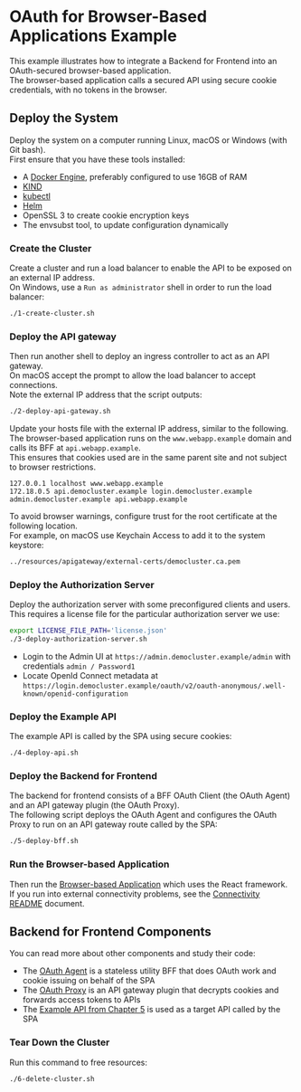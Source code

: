 # OAuth for Browser-Based Applications Example

This example illustrates how to integrate a Backend for Frontend into an OAuth-secured browser-based application.\
The browser-based application calls a secured API using secure cookie credentials, with no tokens in the browser.

## Deploy the System

Deploy the system on a computer running Linux, macOS or Windows (with Git bash).\
First ensure that you have these tools installed:

- A [Docker Engine](https://docs.docker.com/engine/install), preferably configured to use 16GB of RAM
- [KIND](https://kind.sigs.k8s.io/docs/user/quick-start/#installation)
- [kubectl](https://kubernetes.io/docs/tasks/tools)
- [Helm](https://helm.sh/docs/intro/install)
- OpenSSL 3 to create cookie encryption keys
- The envsubst tool, to update configuration dynamically

### Create the Cluster

Create a cluster and run a load balancer to enable the API to be exposed on an external IP address.\
On Windows, use a `Run as administrator` shell in order to run the load balancer:

```bash
./1-create-cluster.sh
```

### Deploy the API gateway

Then run another shell to deploy an ingress controller to act as an API gateway.\
On macOS accept the prompt to allow the load balancer to accept connections.\
Note the external IP address that the script outputs:

```bash
./2-deploy-api-gateway.sh
```

Update your hosts file with the external IP address, similar to the following.\
The browser-based application runs on the `www.webapp.example` domain and calls its BFF at `api.webapp.example`.\
This ensures that cookies used are in the same parent site and not subject to browser restrictions.

```text
127.0.0.1 localhost www.webapp.example
172.18.0.5 api.democluster.example login.democluster.example admin.democluster.example api.webapp.example
```

To avoid browser warnings, configure trust for the root certificate at the following location.\
For example, on macOS use Keychain Access to add it to the system keystore:

```bash
../resources/apigateway/external-certs/democluster.ca.pem
```

### Deploy the Authorization Server

Deploy the authorization server with some preconfigured clients and users.\
This requires a license file for the particular authorization server we use:

```bash
export LICENSE_FILE_PATH='license.json'
./3-deploy-authorization-server.sh
```

- Login to the Admin UI at `https://admin.democluster.example/admin` with credentials `admin / Password1`
- Locate OpenId Connect metadata at `https://login.democluster.example/oauth/v2/oauth-anonymous/.well-known/openid-configuration`

### Deploy the Example API

The example API is called by the SPA using secure cookies:

```bash
./4-deploy-api.sh
```

### Deploy the Backend for Frontend

The backend for frontend consists of a BFF OAuth Client (the OAuth Agent) and an API gateway plugin (the OAuth Proxy).\
The following script deploys the OAuth Agent and configures the OAuth Proxy to run on an API gateway route called by the SPA:

```bash
./5-deploy-bff.sh
```

### Run the Browser-based Application

Then run the [Browser-based Application](browser-based-application/README.md) which uses the React framework.\
If you run into external connectivity problems, see the [Connectivity README](../resources/loadbalancer/README.md) document.

## Backend for Frontend Components

You can read more about other components and study their code:

- The [OAuth Agent](backend-for-frontend/oauth-agent/README.md) is a stateless utility BFF that does OAuth work and cookie issuing on behalf of the SPA
- The [OAuth Proxy](../resources/apigateway/curity-oauth-proxy/README.md) is an API gateway plugin that decrypts cookies and forwards access tokens to APIs
- The [Example API from Chapter 5](../chapter-05-secure-api-development/README.md) is used as a target API called by the SPA

### Tear Down the Cluster

Run this command to free resources:

```bash
./6-delete-cluster.sh
```
